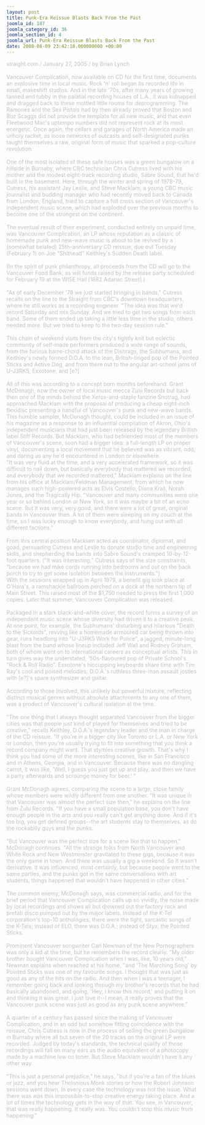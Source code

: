 ```yaml
---
layout: post
title: Punk-Era Reissue Blasts Back From the Past
joomla_id: 187
joomla_category_id: 36
joomla_section_id: 4
joomla_url: Punk-Era Reissue Blasts Back From the Past
date: 2008-08-09 23:42:18.000000000 +00:00
---
```

<span style="color: #c0c0c0">straight.com / January 27, 2005 / by Brian Lynch<br /><br />Vancouver Complication, now available on CD for the first time, documents an explosive time in local music. Rock 'n' roll began its recorded life in small, makeshift studios. And in the late '70s, after many years of growing tanned and tubby in the palatial recording houses of L.A., it was kidnapped and dragged back to these mottled little rooms for deprogramming. The Ramones and the Sex Pistols had by then already proved that Boston and Boz Scaggs did not provide the template for all new music, and that even Fleetwood Mac's uptempo numbers did not represent rock at its most energetic. Once again, the cellars and garages of North America made an unholy racket, as loose networks of outcasts and self-designated punks taught themselves a raw, original form of music that sparked a pop-culture revolution.<br /><br />One of the most isolated of these safe houses was a green bungalow on a hillside in Burnaby, where CBC technician Chris Cutress lived with his mother and the modest eight-track recording studio, Sabre Sound, that he'd built in the basement. Here, through the winter and spring of 1978-79, Cutress, his assistant Jay Leslie, and Steve Macklam, a young CBC music journalist and budding manager who had recently moved back to Canada from London, England, tried to capture a full cross section of Vancouver's independent music scene, which had exploded over the previous months to become one of the strongest on the continent.<br /><br />The eventual result of their experiment, conducted entirely on unpaid time, was Vancouver Complication, an LP whose reputation as a classic of homemade punk and new-wave music is about to be revived by a (somewhat belated) 25th-anniversary CD reissue, due out Tuesday (February 1) on Joe &quot;Shithead&quot; Keithley's Sudden Death label.<br /><br />(In the spirit of punk philanthropy, all proceeds from the CD will go to the Vancouver Food Bank, as will funds raised by the release party scheduled for February 19 at the WISE Hall [1882 Adanac Street].)<br /><br />&quot;As of early December '78 we just started bringing in bands,&quot; Cutress recalls on the line to the Straight from CBC's downtown headquarters, where he still works as a recording engineer. &quot;The idea was that we'd record Saturday and mix Sunday. And we tried to get two songs from each band. Some of them ended up taking a little less time in the studio, others needed more. But we tried to keep to the two-day session rule.&quot;<br /><br />This chain of weekend visits from the city's tightly knit but eclectic community of self-made performers produced a wide range of sounds, from the furious barre-chord attack of the Dishrags, the Subhumans, and Keithley's newly formed D.O.A. to the lean, British-tinged pop of the Pointed Sticks and Active Dog, and from there out to the angular art-school jams of U-J3RK5, Exxotone, and [e?].<br /><br />All of this was according to a concept born months beforehand. Grant McDonagh, now the owner of local music mecca Zulu Records but back then one of the minds behind the Xerox-and-staple fanzine Snotrag, had approached Macklam with the proposal of producing a cheap eight-inch flexidisc presenting a handful of Vancouver's punk and new-wave bands. This humble sampler, McDonagh thought, could be included in an issue of his magazine as a response to an influential compilation of Akron, Ohio's independent musicians that had just been released by the legendary British label Stiff Records. But Macklam, who had befriended most of the members of Vancouver's scene, soon had a bigger idea: a full-length LP on proper vinyl, documenting a local movement that he believed was as vibrant, odd, and daring as any he'd encountered in London or elsewhere.<br />&quot;It was very fluid at the time, and a very accelerated framework, so it was difficult to nail down, but basically everybody that mattered we recorded, and everybody that we recorded mattered,&quot; Macklam explains on the line from his office at Macklam/Feldman Management, from which he now manages such high-powered acts as Elvis Costello, Diana Krall, Norah Jones, and the Tragically Hip. &quot;Vancouver and many communities were one year or so behind London or New York, so it was maybe a bit of an echo scene. But it was very, very good, and there were a lot of great, original bands in Vancouver then. A lot of them were sleeping on my couch at the time, so I was lucky enough to know everybody, and hung out with all different factions.&quot;<br /><br />From this central position Macklam acted as coordinator, diplomat, and goad, persuading Cutress and Leslie to donate studio time and engineering skills, and shepherding the bands into Sabre Sound's cramped 10-by-12-foot quarters. (&quot;It was interesting,&quot; Cutress says of the size constraints, &quot;because we had mike cords running into bedrooms and out on the back porch to try to get some isolation between the instruments.&quot;)<br />With the sessions wrapped up in April 1979, a benefit gig took place at O'Hara's, a ramshackle ballroom perched on a dock at the northern tip of Main Street. This raised most of the $1,750 needed to press the first 1,000 copies. Later that summer, Vancouver Complication was released.<br /><br />Packaged in a stark black-and-white cover, the record forms a survey of an independent music scene whose diversity had driven it to a creative peak. At one point, for example, the Subhumans' disturbing and hilarious &quot;Death to the Sickoids&quot;, revving like a homemade armoured car being thrown into gear, runs headlong into &quot;U-J3RK5 Work for Police&quot;, a jagged, minute-long blast from the band whose lineup included Jeff Wall and Rodney Graham, both of whom went on to international careers as conceptual artists. This in turn gives way the understated, '50s-flavoured pop of Private School's &quot;Rock &amp; Roll Radio&quot;. Exxotone's hiccupping keyboards share time with Tim Ray's cool and poised melodies; D.O.A.'s ruthless three-man assault jostles with [e?]'s spare synthesizer and guitar.<br /><br />According to those involved, this unlikely but powerful mixture, reflecting distinct musical genres without absolute attachments to any one of them, was a product of Vancouver's cultural isolation at the time.<br /><br />&quot;The one thing that I always thought separated Vancouver from the bigger cities was that people just kind of played for themselves and tried to be creative,&quot; recalls Keithley, D.O.A.'s legendary leader and the man in charge of the CD reissue. &quot;If you're in a bigger city like Toronto or L.A. or New York or London, then you're usually trying to fit into something that you think a record company might want. That stymies creative growth. That's why I think you had some of the more interesting scenes, like in San Francisco and in Athens, Georgia, and in Vancouver. Because there was no dangling carrot, it was like, 'Well, I guess you just get up and play, and then we have a party afterwards and scrounge money for beer.' &quot;<br /><br />Grant McDonagh agrees, comparing the scene to a large, close family whose members were wildly different from one another. &quot;It was unique in that Vancouver was almost the perfect size then,&quot; he explains on the line from Zulu Records. &quot;If you have a small population base, you don't have enough people in the arts and you really can't get anything done. And if it's too big, you get defined groups--the art students stay to themselves, as do the rockabilly guys and the punks.<br /><br />&quot;But Vancouver was the perfect size for a scene like that to happen,&quot; McDonagh continues. &quot;All the strange folks from North Vancouver and White Rock and New Westminster gravitated to these gigs, because it was the only game in town. And there was usually a gig a weekend. So it wasn't derivative. It was influenced, most certainly, but because people went to the same parties, and the punks got in the same conversations with art students, things happened that wouldn't have happened in other cities.&quot;<br /><br />The common enemy, McDonagh says, was commercial radio, and for the brief period that Vancouver Complication calls up so vividly, the noise made by local recordings and shows all but drowned out the factory rock and prefab disco pumped out by the major labels. Instead of the K-Tel corporation's top-10 anthologies, there were the tight, sarcastic songs of the K-Tels; instead of ELO, there was D.O.A.; instead of Styx, the Pointed Sticks.<br /><br />Prominent Vancouver songwriter Carl Newman of the New Pornographers was only a kid at the time, but he remembers the record clearly. &quot;My older brother bought Vancouver Complication when I was, like, 10 years old,&quot; Newman explains when reached at his home, &quot;and 'The Marching Song' by Pointed Sticks was one of my favourite songs. I thought that was just as good as any of the hits on the radio. And then when I was a teenager, I remember going back and looking through my brother's records that he had basically abandoned, and going, 'Hey, I know this record,' and putting it on and thinking it was great. I just love it--I mean, it really proves that the Vancouver punk scene was just as good as any punk scene anywhere.&quot;<br /><br />A quarter of a century has passed since the making of Vancouver Complication, and in an odd but somehow fitting coincidence with the reissue, Chris Cutress is now in the process of selling the green bungalow in Burnaby where all but seven of the 20 tracks on the original LP were recorded. Judged by today's standards, the technical quality of those recordings will fall on many ears as the audio equivalent of a photocopy made by a machine low on toner. But Steve Macklam wouldn't have it any other way.<br /><br />&quot;This is just a personal prejudice,&quot; he says, &quot;but if you're a fan of the blues or jazz, and you hear Thelonious Monk stories or how the Robert Johnson sessions went down, in every case the technology was not the issue. What there was was this impossible-to-stop creative energy taking place. And a lot of times the technology gets in the way of that. You see, in Vancouver, that was really happening. It really was. You couldn't stop this music from happening.&quot;</span><br /><br />
